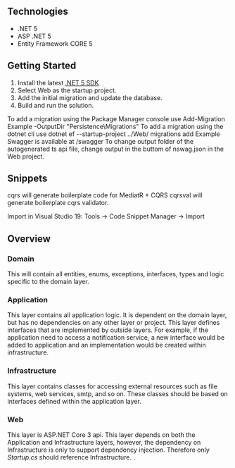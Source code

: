 ## Technologies

- .NET 5
- ASP .NET 5
- Entity Framework CORE 5

## Getting Started

1. Install the latest [.NET 5 SDK](https://dotnet.microsoft.com/download)
2. Select Web as the startup project.
3. Add the initial migration and update the database.
4. Build and run the solution.

To add a migration using the Package Manager console use Add-Migration Example -OutputDir "Persistence\Migrations"
To add a migration using the dotnet cli use dotnet ef --startup-project ../Web/ migrations add Example
Swagger is available at /swagger
To change output folder of the autogenerated ts api file, change output in the buttom of nswag.json in the Web project.

## Snippets

cqrs will generate boilerplate code for MediatR + CQRS
cqrsval will generate boilerplate cqrs validator.

Import in Visual Studio 19:
Tools -> Code Snippet Manager -> Import

## Overview

### Domain

This will contain all entities, enums, exceptions, interfaces, types and logic specific to the domain layer.

### Application

This layer contains all application logic. It is dependent on the domain layer, but has no dependencies on any other layer or project. This layer defines interfaces that are implemented by outside layers. For example, if the application need to access a notification service, a new interface would be added to application and an implementation would be created within infrastructure.

### Infrastructure

This layer contains classes for accessing external resources such as file systems, web services, smtp, and so on. These classes should be based on interfaces defined within the application layer.

### Web

This layer is ASP.NET Core 3 api. This layer depends on both the Application and Infrastructure layers, however, the dependency on Infrastructure is only to support dependency injection. Therefore only _Startup.cs_ should reference Infrastructure.
.
